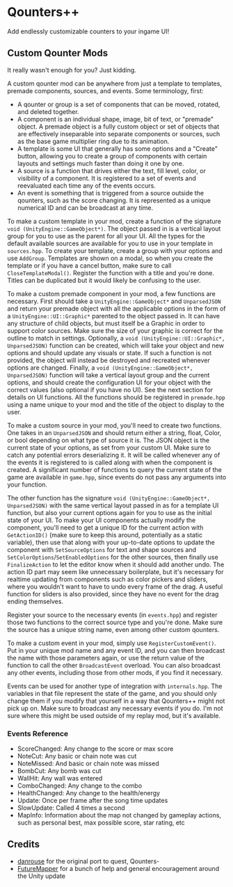 # Qounters++

Add endlessly customizable counters to your ingame UI!

## Custom Qounter Mods

It really wasn't enough for you? Just kidding.

A custom qounter mod can be anywhere from just a template to templates, premade components, sources, and events. Some terminology, first:

- A qounter or group is a set of components that can be moved, rotated, and deleted together.
- A component is an individual shape, image, bit of text, or "premade" object. A premade object is a fully custom object or set of objects that are effectively inseparable into separate components or sources, such as the base game multiplier ring due to its animation.
- A template is some UI that generally has some options and a "Create" button, allowing you to create a group of components with certain layouts and settings much faster than doing it one by one.
- A source is a function that drives either the text, fill level, color, or visibility of a component. It is registered to a set of events and reevaluated each time any of the events occurs.
- An event is something that is triggered from a source outside the qounters, such as the score changing. It is represented as a unique numerical ID and can be broadcast at any time.

To make a custom template in your mod, create a function of the signature `void (UnityEngine::GameObject*)`. The object passed in is a vertical layout group for you to use as the parent for all your UI. All the types for the default available sources are available for you to use in your template in `sources.hpp`. To create your template, create a group with your options and use `AddGroup`. Templates are shown on a modal, so when you create the template or if you have a cancel button, make sure to call `CloseTemplateModal()`. Register the function with a title and you're done. Titles can be duplicated but it would likely be confusing to the user.

To make a custom premade component in your mod, a few functions are necessary. First should take a `UnityEngine::GameObject*` and `UnparsedJSON` and return your premade object with all the applicable options in the form of a `UnityEngine::UI::Graphic*` parented to the object passed in. It can have any structure of child objects, but must itself be a Graphic in order to support color sources. Make sure the size of your graphic is correct for the outline to match in settings. Optionally, a `void (UnityEngine::UI::Graphic*, UnparsedJSON)` function can be created, which will take your object and new options and should update any visuals or state. If such a function is not provided, the object will instead be destroyed and recreated whenever options are changed. Finally, a `void (UnityEngine::GameObject*, UnparsedJSON)` function will take a vertical layout group and the current options, and should create the configuration UI for your object with the correct values (also optional if you have no UI). See the next section for details on UI functions. All the functions should be registered in `premade.hpp` using a name unique to your mod and the title of the object to display to the user.

To make a custom source in your mod, you'll need to create two functions. One takes in an `UnparsedJSON` and should return either a string, float, Color, or bool depending on what type of source it is. The JSON object is the current state of your options, as set from your custom UI. Make sure to catch any potential errors deserializing it. It will be called whenever any of the events it is registered to is called along with when the component is created. A significant number of functions to query the current state of the game are available in `game.hpp`, since events do not pass any arguments into your function.

The other function has the signature `void (UnityEngine::GameObject*, UnparsedJSON)` with the same vertical layout passed in as for a template UI function, but also your current options again for you to use as the initial state of your UI. To make your UI components actually modify the component, you'll need to get a unique ID for the current action with `GetActionID()` (make sure to keep this around, potentially as a static variable), then use that along with your up-to-date options to update the component with `SetSourceOptions` for text and shape sources and `SetColorOptions`/`SetEnabledOptions` for the other sources, then finally use `FinalizeAction` to let the editor know when it should add another undo. The action ID part may seem like unnecessary boilerplate, but it's necessary for realtime updating from components such as color pickers and sliders, where you wouldn't want to have to undo every frame of the drag. A useful function for sliders is also provided, since they have no event for the drag ending themselves.

Register your source to the necessary events (in `events.hpp`) and register those two functions to the correct source type and you're done. Make sure the source has a unique string name, even among other custom qounters.

To make a custom event in your mod, simply use `RegisterCustomEvent()`. Put in your unique mod name and any event ID, and you can then broadcast the name with those parameters again, or use the return value of the function to call the other `BroadcastEvent` overload. You can also broadcast any other events, including those from other mods, if you find it necessary.

Events can be used for another type of integration with `internals.hpp`. The variables in that file represent the state of the game, and you should only change them if you modify that yourself in a way that Qounters++ might not pick up on. Make sure to broadcast any necessary events if you do. I'm not sure where this might be used outside of my replay mod, but it's available.

### Events Reference

- ScoreChanged: Any change to the score or max score
- NoteCut: Any basic or chain note was cut
- NoteMissed: And basic or chain note was missed
- BombCut: Any bomb was cut
- WallHit: Any wall was entered
- ComboChanged: Any change to the combo
- HealthChanged: Any change to the health/energy
- Update: Once per frame after the song time updates
- SlowUpdate: Called 4 times a second
- MapInfo: Information about the map not changed by gameplay actions, such as personal best, max possible score, star rating, etc

## Credits

- [danrouse](https://github.com/danrouse) for the original port to quest, Qounters-
- [FutureMapper](https://github.com/Futuremappermydud) for a bunch of help and general encouragement around the Unity update
